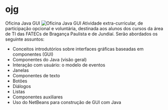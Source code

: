 # ojg
Oficina Java GUI
![Oficina Java GUI](https://github.com/pjandl/ojg/blob/master/Oficina-Java-GUI.png?raw=true)
Atividade extra-curricular, de participação opcional e voluntária, destinada aos alunos dos cursos da área de TI das FATECs de Bragança Paulista e de Jundiaí.
Serão abordados os seguinte assuntos:
* Conceitos introdutórios sobre interfaces gráficas baseadas em componentes (GUI)
* Componentes do Java (visão geral)
* Interação com usuário: o modelo de eventos
* Janelas
* Componentes de texto
* Botões
* Diálogos
* Listas
* Componentes auxiliares
* Uso do NetBeans para construção de GUI com Java
